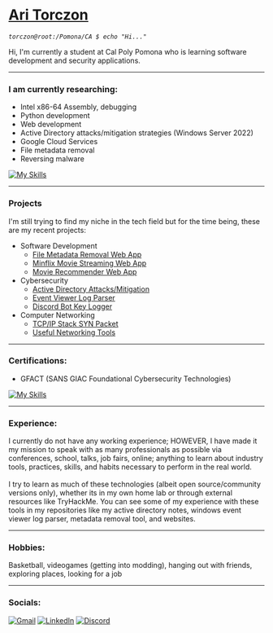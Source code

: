 # [Ari Torczon](https://ari404.com)

*`torczon@root:/Pomona/CA $ echo "Hi..."`*

Hi, I'm currently a student at Cal Poly Pomona who is learning software development and security applications.

---  

### I am currently researching:
- Intel x86-64 Assembly, debugging
- Python development
- Web development
- Active Directory attacks/mitigation strategies (Windows Server 2022)
- Google Cloud Services
- File metadata removal
- Reversing malware

[![My Skills](https://skillicons.dev/icons?i=git,react,docker,gcp,npm,firebase,postgres,windows&perline=9)](https://skillicons.dev)
<br />

---

### Projects
I'm still trying to find my niche in the tech field but for the time being, these are my recent projects:  
- Software Development  
  - [File Metadata Removal Web App](https://github.com/AriT000/MetadataRemoval)
  - [Minflix Movie Streaming Web App](https://github.com/Min-Systems)
  - [Movie Recommender Web App](https://github.com/AriT000/MovieRecommender)
- Cybersecurity
  - [Active Directory Attacks/Mitigation](https://github.com/AriT000/ActiveDirectoryHack)
  - [Event Viewer Log Parser](https://github.com/AriT000/EventViewerLogParser)
  - [Discord Bot Key Logger](https://github.com/AriT000/DiscordKeylogger)
- Computer Networking  
  - [TCP/IP Stack SYN Packet](https://github.com/AriT000/TCP-IP-Stack)
  - [Useful Networking Tools](https://github.com/AriT000/NetworkTools)

---

### Certifications:
- GFACT (SANS GIAC Foundational Cybersecurity Technologies)

[![My Skills](https://skillicons.dev/icons?i=py,c,mysql,bash,linux,kali&per)](https://skillicons.dev)
<br />

---

### Experience:
I currently do not have any working experience; HOWEVER, I have made it my mission to speak with as many professionals as possible via conferences, school, talks, job fairs, online; anything to learn about industry tools, practices, skills, and habits necessary to perform in the real world.  
<br />
I try to learn as much of these technologies (albeit open source/community versions only), whether its in my own home lab or through external resources like TryHackMe. You can see some of my experience with these tools in my repositories like my active directory notes, windows event viewer log parser, metadata removal tool, and websites.
<br />

---

### Hobbies:
Basketball, videogames (getting into modding), hanging out with friends, exploring places, looking for a job
<br />
 
---

### Socials:
[![Gmail](https://skillicons.dev/icons?i=gmail)](mailto:thearitorczon@gmail.com) [![LinkedIn](https://skillicons.dev/icons?i=linkedin)](https://www.linkedin.com/in/aritorczon/) [![Discord](https://skillicons.dev/icons?i=discord)](https://discord.com/users/191704607435653122)

<!--
**AriT000/AriT000** is a ✨ _special_ ✨ repository because its `README.md` (this file) appears on your GitHub profile.

Here are some ideas to get you started:

- 🔭 I’m currently working on ...
- 🌱 I’m currently learning ...
- 👯 I’m looking to collaborate on ...
- 🤔 I’m looking for help with ...
- 💬 Ask me about ...
- 📫 How to reach me: ...
- 😄 Pronouns: ...
- ⚡ Fun fact: ...
-->
